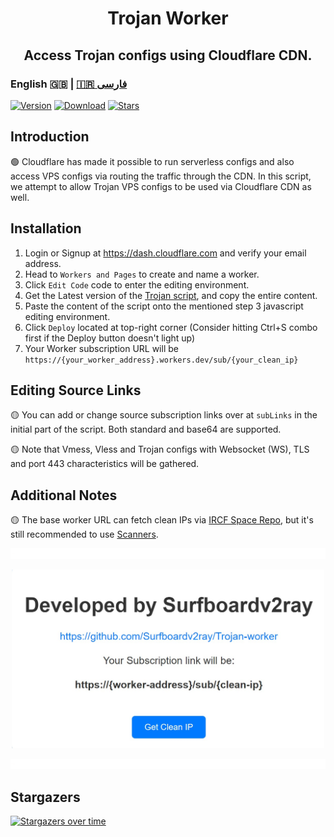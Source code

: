 <h1 align="center">
  Trojan Worker
</h1>

<h2 align="center">
Access Trojan configs using Cloudflare CDN.
  <h3>
    English 🇬🇧 | <a href="README_FA.md">🇮🇷 فارسی</a>
  </h3> 
</h2>

[![Version](https://img.shields.io/github/v/release/surfboardv2ray/Trojan-worker?label=Version&color=blue)](https://github.com/surfboardv2ray/Trojan-worker/releases/latest)
[![Download](https://img.shields.io/github/downloads/surfboardv2ray/Trojan-worker/total?label=Downloads)](https://github.com/surfboardv2ray/Trojan-worker/releases/latest)
[![Stars](https://img.shields.io/github/stars/surfboardv2ray/Trojan-worker?style=flat&label=Stars&color=tomato
)](https://github.com/surfboardv2ray/Trojan-worker)

## Introduction
🟢 Cloudflare has made it possible to run serverless configs and also access VPS configs via routing the traffic through the CDN.
In this script, we attempt to allow Trojan VPS configs to be used via Cloudflare CDN as well.

## Installation
1. Login or Signup at https://dash.cloudflare.com and verify your email address.
2. Head to `Workers and Pages` to create and name a worker.
3. Click `Edit Code` code to enter the editing environment.
4. Get the Latest version of the [Trojan script](https://github.com/Surfboardv2ray/Trojan-worker/releases/latest/download/worker.js), and copy the entire content.
5. Paste the content of the script onto the mentioned step 3 javascript editing environment.
6. Click `Deploy` located at top-right corner (Consider hitting Ctrl+S combo first if the Deploy button doesn't light up)
7. Your Worker subscription URL will be `https://{your_worker_address}.workers.dev/sub/{your_clean_ip}`

## Editing Source Links
🟡 You can add or change source subscription links over at `subLinks` in the initial part of the script. Both standard and base64 are supported.

🟡 Note that Vmess, Vless and Trojan configs with Websocket (WS), TLS and port 443 characteristics will be gathered.

## Additional Notes
🟡 The base worker URL can fetch clean IPs via [IRCF Space Repo](https://github.com/ircfspace/cf2dns/blob/master/list/ipv4.json), but it's still recommended to use [Scanners](https://ircf.space/scanner.html).

![0](./assets/redline.gif)

<p align="center">
  <img src="assets/html.jpg" alt="html.jpg" width="500"/>
</p>

![0](./assets/redline.gif)

## Stargazers
[![Stargazers over time](https://starchart.cc/Surfboardv2ray/Trojan-worker.svg?variant=adaptive)](https://starchart.cc/Surfboardv2ray/Trojan-worker)
